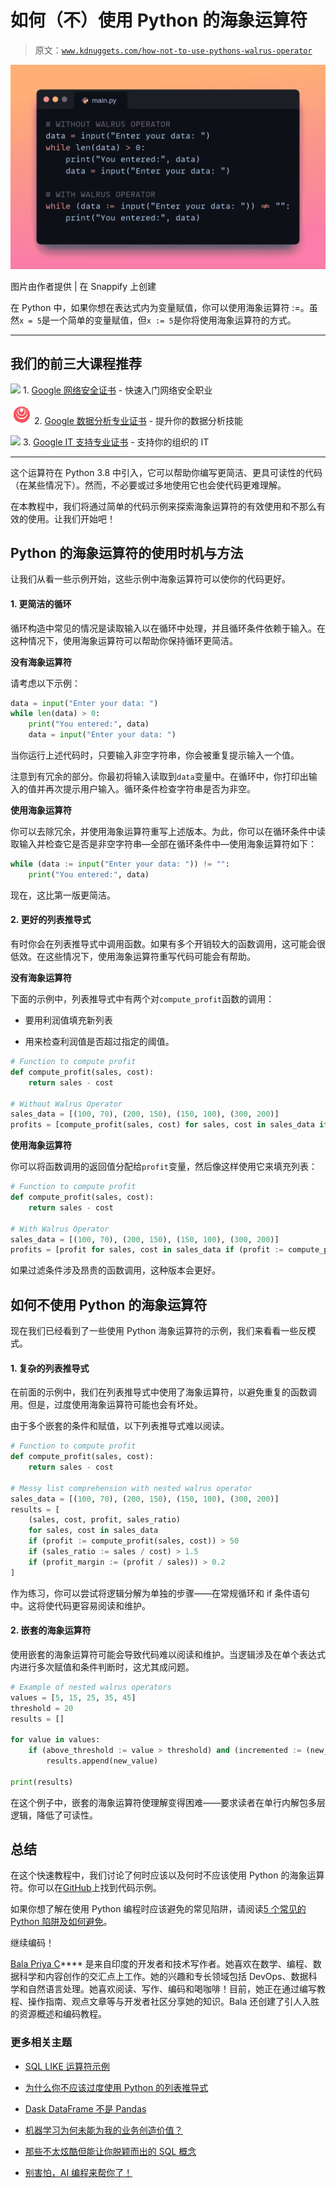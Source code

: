 # 如何（不）使用 Python 的海象运算符

> 原文：[`www.kdnuggets.com/how-not-to-use-pythons-walrus-operator`](https://www.kdnuggets.com/how-not-to-use-pythons-walrus-operator)

![如何（不）使用 Python 的海象运算符](img/0d9a37d36fa593592caba94c177311ff.png)

图片由作者提供 | 在 Snappify 上创建

在 Python 中，如果你想在表达式内为变量赋值，你可以使用海象运算符 :=。虽然`x = 5`是一个简单的变量赋值，但`x := 5`是你将使用海象运算符的方式。

* * *

## 我们的前三大课程推荐

![](img/0244c01ba9267c002ef39d4907e0b8fb.png) 1\. [Google 网络安全证书](https://www.kdnuggets.com/google-cybersecurity) - 快速入门网络安全职业

![](img/e225c49c3c91745821c8c0368bf04711.png) 2\. [Google 数据分析专业证书](https://www.kdnuggets.com/google-data-analytics) - 提升你的数据分析技能

![](img/0244c01ba9267c002ef39d4907e0b8fb.png) 3\. [Google IT 支持专业证书](https://www.kdnuggets.com/google-itsupport) - 支持你的组织的 IT

* * *

这个运算符在 Python 3.8 中引入，它可以帮助你编写更简洁、更具可读性的代码（在某些情况下）。然而，不必要或过多地使用它也会使代码更难理解。

在本教程中，我们将通过简单的代码示例来探索海象运算符的有效使用和不那么有效的使用。让我们开始吧！

## Python 的海象运算符的使用时机与方法

让我们从看一些示例开始，这些示例中海象运算符可以使你的代码更好。

#### 1\. 更简洁的循环

循环构造中常见的情况是读取输入以在循环中处理，并且循环条件依赖于输入。在这种情况下，使用海象运算符可以帮助你保持循环更简洁。

**没有海象运算符**

请考虑以下示例：

```py
data = input("Enter your data: ")
while len(data) > 0:
    print("You entered:", data)
    data = input("Enter your data: ")
```

当你运行上述代码时，只要输入非空字符串，你会被重复提示输入一个值。

注意到有冗余的部分。你最初将输入读取到`data`变量中。在循环中，你打印出输入的值并再次提示用户输入。循环条件检查字符串是否为非空。

**使用海象运算符**

你可以去除冗余，并使用海象运算符重写上述版本。为此，你可以在循环条件中读取输入并检查它是否是非空字符串—全部在循环条件中—使用海象运算符如下：

```py
while (data := input("Enter your data: ")) != "":
    print("You entered:", data)
```

现在，这比第一版更简洁。

#### 2\. 更好的列表推导式

有时你会在列表推导式中调用函数。如果有多个开销较大的函数调用，这可能会很低效。在这些情况下，使用海象运算符重写代码可能会有帮助。

**没有海象运算符**

下面的示例中，列表推导式中有两个对`compute_profit`函数的调用：

+   要用利润值填充新列表

+   用来检查利润值是否超过指定的阈值。

```py
# Function to compute profit
def compute_profit(sales, cost):
	return sales - cost

# Without Walrus Operator
sales_data = [(100, 70), (200, 150), (150, 100), (300, 200)]
profits = [compute_profit(sales, cost) for sales, cost in sales_data if compute_profit(sales, cost) > 50]
```

**使用海象运算符**

你可以将函数调用的返回值分配给`profit`变量，然后像这样使用它来填充列表：

```py
# Function to compute profit
def compute_profit(sales, cost):
	return sales - cost

# With Walrus Operator
sales_data = [(100, 70), (200, 150), (150, 100), (300, 200)]
profits = [profit for sales, cost in sales_data if (profit := compute_profit(sales, cost)) > 50]
```

如果过滤条件涉及昂贵的函数调用，这种版本会更好。

## 如何不使用 Python 的海象运算符

现在我们已经看到了一些使用 Python 海象运算符的示例，我们来看看一些反模式。

#### 1\. 复杂的列表推导式

在前面的示例中，我们在列表推导式中使用了海象运算符，以避免重复的函数调用。但是，过度使用海象运算符可能也会有坏处。

由于多个嵌套的条件和赋值，以下列表推导式难以阅读。

```py
# Function to compute profit
def compute_profit(sales, cost):
    return sales - cost

# Messy list comprehension with nested walrus operator
sales_data = [(100, 70), (200, 150), (150, 100), (300, 200)]
results = [
	(sales, cost, profit, sales_ratio)
	for sales, cost in sales_data
	if (profit := compute_profit(sales, cost)) > 50
	if (sales_ratio := sales / cost) > 1.5
	if (profit_margin := (profit / sales)) > 0.2
]
```

作为练习，你可以尝试将逻辑分解为单独的步骤——在常规循环和 if 条件语句中。这将使代码更容易阅读和维护。

#### 2\. 嵌套的海象运算符

使用嵌套的海象运算符可能会导致代码难以阅读和维护。当逻辑涉及在单个表达式内进行多次赋值和条件判断时，这尤其成问题。

```py
# Example of nested walrus operators 
values = [5, 15, 25, 35, 45]
threshold = 20
results = []

for value in values:
    if (above_threshold := value > threshold) and (incremented := (new_value := value + 10) > 30):
        results.append(new_value)

print(results)
```

在这个例子中，嵌套的海象运算符使理解变得困难——要求读者在单行内解包多层逻辑，降低了可读性。

## 总结

在这个快速教程中，我们讨论了何时应该以及何时不应该使用 Python 的海象运算符。你可以在[GitHub](https://github.com/balapriyac/python-basics/tree/main/walrus-operator)上找到代码示例。

如果你想了解在使用 Python 编程时应该避免的常见陷阱，请阅读[5 个常见的 Python 陷阱及如何避免](https://www.kdnuggets.com/5-common-python-gotchas-and-how-to-avoid-them)。

继续编码！

**[](https://twitter.com/balawc27)**[Bala Priya C](https://www.kdnuggets.com/wp-content/uploads/bala-priya-author-image-update-230821.jpg)**** 是来自印度的开发者和技术写作者。她喜欢在数学、编程、数据科学和内容创作的交汇点上工作。她的兴趣和专长领域包括 DevOps、数据科学和自然语言处理。她喜欢阅读、写作、编码和喝咖啡！目前，她正在通过编写教程、操作指南、观点文章等与开发者社区分享她的知识。Bala 还创建了引人入胜的资源概述和编码教程。

### 更多相关主题

+   [SQL LIKE 运算符示例](https://www.kdnuggets.com/2022/09/sql-like-operator-examples.html)

+   [为什么你不应该过度使用 Python 的列表推导式](https://www.kdnuggets.com/why-you-should-not-overuse-list-comprehensions-in-python)

+   [Dask DataFrame 不是 Pandas](https://www.kdnuggets.com/2021/11/dask-dataframe-not-pandas.html)

+   [机器学习为何未能为我的业务创造价值？](https://www.kdnuggets.com/2021/12/machine-learning-produce-value-business.html)

+   [那些不太炫酷但能让你脱颖而出的 SQL 概念](https://www.kdnuggets.com/2022/02/not-so-sexy-sql-concepts-stand-out.html)

+   [别害怕，AI 编程来帮你了！](https://www.kdnuggets.com/2023/03/manning-fear-not-ai-coding-help-you.html)
